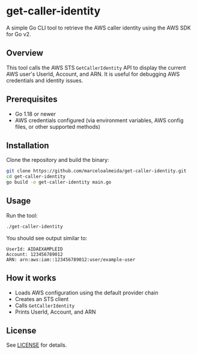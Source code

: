# get-caller-identity

A simple Go CLI tool to retrieve the AWS caller identity using the AWS SDK for Go v2.

## Overview
This tool calls the AWS STS `GetCallerIdentity` API to display the current AWS user's UserId, Account, and ARN. It is useful for debugging AWS credentials and identity issues.

## Prerequisites
- Go 1.18 or newer
- AWS credentials configured (via environment variables, AWS config files, or other supported methods)

## Installation
Clone the repository and build the binary:

```sh
git clone https://github.com/marceloalmeida/get-caller-identity.git
cd get-caller-identity
go build -o get-caller-identity main.go
```

## Usage
Run the tool:

```sh
./get-caller-identity
```

You should see output similar to:

```
UserId: AIDAEXAMPLEID
Account: 123456789012
ARN: arn:aws:iam::123456789012:user/example-user
```

## How it works
- Loads AWS configuration using the default provider chain
- Creates an STS client
- Calls `GetCallerIdentity`
- Prints UserId, Account, and ARN

## License
See [LICENSE](LICENSE) for details.

